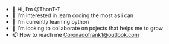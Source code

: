 - 👋 Hi, I’m @ThonT-T
- 👀 I’m interested in learn coding the most as i can
- 🌱 I’m currently learning python
- 💞️ I’m looking to collaborate on pojects that helps me to grow
- 📫 How to reach me Coronadofrank1@outlook.com


<!---
ThonyT-T/ThonyT-T is a ✨ special ✨ repository because its `README.md` (this file) appears on your GitHub profile.
You can click the Preview link to take a look at your changes.
--->
